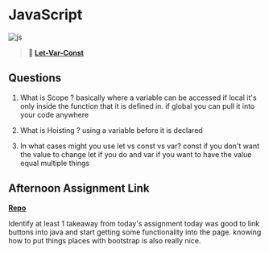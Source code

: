 # JavaScript

![js](https://bcw.blob.core.windows.net/public/img/courses/js.gif)

> **📖 [Let-Var-Const](https://codeworksacademy.com/fs-student-guide/resources/wk2/01-Let-Var-Const)**

## Questions

1. What is Scope ?
basically where a variable can be accessed if local it's only inside the function that it is defined in. if global you can pull it into your code anywhere

2. What is Hoisting ?
using a variable before it is declared 

3. In what cases might you use let vs const vs var?
const if you don't want the value to change let if you do and var if you want to have the value equal multiple things

## Afternoon Assignment Link

**[Repo](https://github.com/LiamSmith1992/scoreboard)**

Identify at least 1 takeaway from today's assignment
today was good to link buttons into java and start getting some functionality into the page. knowing how to put things places with bootstrap is also really nice.